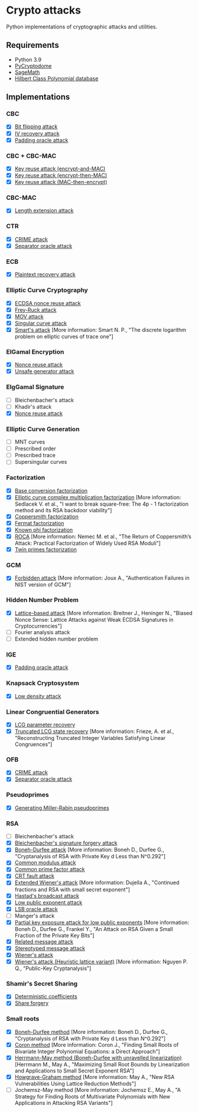 # Crypto attacks
Python implementations of cryptographic attacks and utilities.

## Requirements
* Python 3.9
* [PyCryptodome](https://pycryptodome.readthedocs.io/)
* [SageMath](https://www.sagemath.org/)
* [Hilbert Class Polynomial database](https://doc.sagemath.org/html/en/reference/databases/sage/databases/db_class_polynomials.html)

## Implementations
### CBC
* [x] [Bit flipping attack](cbc/bit_flipping.py)
* [x] [IV recovery attack](cbc/iv_recovery.py)
* [x] [Padding oracle attack](cbc/padding_oracle.py)

### CBC + CBC-MAC
* [x] [Key reuse attack (encrypt-and-MAC)](cbc_and_cbc_mac/eam_key_reuse.py)
* [x] [Key reuse attack (encrypt-then-MAC)](cbc_and_cbc_mac/eam_key_reuse.py)
* [x] [Key reuse attack (MAC-then-encrypt)](cbc_and_cbc_mac/eam_key_reuse.py)

### CBC-MAC
* [x] [Length extension attack](cbc_mac/length_extension.py)

### CTR
* [x] [CRIME attack](ctr/crime.py)
* [x] [Separator oracle attack](ctr/separator_oracle.py)

### ECB
* [x] [Plaintext recovery attack](ecb/plaintext_recovery.py)

### Elliptic Curve Cryptography
* [x] [ECDSA nonce reuse attack](ecc/ecdsa_nonce_reuse.py)
* [x] [Frey-Ruck attack](ecc/frey_ruck_attack.py)
* [x] [MOV attack](ecc/mov_attack.py)
* [x] [Singular curve attack](ecc/singular_curve.py)
* [x] [Smart's attack](ecc/smart_attack.py) [More information: Smart N. P., "The discrete logarithm problem on elliptic curves of trace one"]

### ElGamal Encryption
* [x] [Nonce reuse attack](elgamal_encryption/nonce_reuse.py)
* [x] [Unsafe generator attack](elgamal_encryption/unsafe_generator.py)

### ElgGamal Signature
* [ ] Bleichenbacher's attack
* [ ] Khadir's attack
* [x] [Nonce reuse attack](elgamal_signature/nonce_reuse.py)

### Elliptic Curve Generation

* [ ] MNT curves
* [ ] Prescribed order
* [ ] Prescribed trace
* [ ] Supersingular curves

### Factorization
* [x] [Base conversion factorization](factorization/base_conversion.py)
* [x] [Elliptic curve complex multiplication factorization](factorization/complex_multiplication.py) [More information: Sedlacek V. et al., "I want to break square-free: The 4p - 1 factorization method and its RSA backdoor viability"]
* [x] [Coppersmith factorization](factorization/coppersmith.py)
* [x] [Fermat factorization](factorization/fermat.py)
* [x] [Known phi factorization](factorization/known_phi.py)
* [x] [ROCA](factorization/roca.py) [More information: Nemec M. et al., "The Return of Coppersmith’s Attack: Practical Factorization of Widely Used RSA Moduli"]
* [x] [Twin primes factorization](factorization/twin_primes.py)

### GCM
* [x] [Forbidden attack](gcm/forbidden_attack.py) [More information: Joux A., "Authentication Failures in NIST version of GCM"]

### Hidden Number Problem
* [x] [Lattice-based attack](hnp/lattice_attack.py) [More information: Breitner J., Heninger N., "Biased Nonce Sense: Lattice Attacks against Weak ECDSA Signatures in Cryptocurrencies"]
* [ ] Fourier analysis attack
* [ ] Extended hidden number problem

### IGE
* [x] [Padding oracle attack](ige/padding_oracle.py)

### Knapsack Cryptosystem
* [x] [Low density attack](knapsack/low_density.py)

### Linear Congruential Generators
* [x] [LCG parameter recovery](lcg/parameter_recovery.py)
* [x] [Truncated LCG state recovery](lcg/truncated_state_recovery.py) [More information: Frieze, A. et al., "Reconstructing Truncated Integer Variables Satisfying Linear Congruences"]

### OFB
* [x] [CRIME attack](ofb/crime.py)
* [x] [Separator oracle attack](ctr/separator_oracle.py)

### Pseudoprimes
* [x] [Generating Miller-Rabin pseudoprimes](pseudoprimes/miller_rabin.py)

### RSA
* [ ] Bleichenbacher's attack
* [x] [Bleichenbacher's signature forgery attack](rsa/bleichenbacher_signature_forgery.py)
* [x] [Boneh-Durfee attack](rsa/boneh_durfee.py) [More information: Boneh D., Durfee G., "Cryptanalysis of RSA with Private Key d Less than N^0.292"]
* [x] [Common modulus attack](rsa/common_modulus.py)
* [x] [Common prime factor attack](rsa/common_prime_factor.py)
* [x] [CRT fault attack](rsa/crt_fault_attack.py)
* [x] [Extended Wiener's attack](rsa/extended_wiener_attack.py) [More information: Dujella A., "Continued fractions and RSA with small secret exponent"]
* [x] [Hastad's broadcast attack](rsa/hastad_attack.py)
* [x] [Low public exponent attack](rsa/low_exponent.py)
* [x] [LSB oracle attack](rsa/lsb_oracle.py)
* [ ] Manger's attack
* [x] [Partial key exposure attack for low public exponents](rsa/partial_key_exposure.py) [More information: Boneh D., Durfee G., Frankel Y., "An Attack on RSA Given a Small Fraction of the Private Key Bits"]
* [x] [Related message attack](rsa/related_message.py)
* [x] [Stereotyped message attack](rsa/stereotyped_message.py)
* [x] [Wiener's attack](rsa/wiener_attack.py)
* [x] [Wiener's attack (Heuristic lattice variant)](rsa/wiener_attack_lattice.py) [More information: Nguyen P. Q., "Public-Key Cryptanalysis"]

### Shamir's Secret Sharing
* [x] [Deterministic coefficients](shamir_secret_sharing/deterministic_coefficients.py)
* [x] [Share forgery](shamir_secret_sharing/share_forgery.py)

### Small roots
* [x] [Boneh-Durfee method](small_roots/boneh_durfee.py) [More information: Boneh D., Durfee G., "Cryptanalysis of RSA with Private Key d Less than N^0.292"]
* [x] [Coron method](small_roots/coron.py) [More information: Coron J., "Finding Small Roots of Bivariate Integer Polynomial Equations: a Direct Approach"]
* [x] [Herrmann-May method (Boneh-Durfee with unravelled linearization)](small_roots/herrmann_may.py) [Herrmann M., May A., "Maximizing Small Root Bounds by Linearization and Applications to Small Secret Exponent RSA"]
* [x] [Howgrave-Graham method](small_roots/howgrave_graham.py) [More information: May A., "New RSA Vulnerabilities Using Lattice Reduction Methods"]
* [ ] Jochemsz-May method [More information: Jochemsz E., May A., "A Strategy for Finding Roots of Multivariate Polynomials with New Applications in Attacking RSA Variants"]
